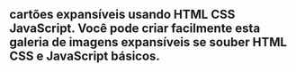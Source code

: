  ## cartões expansíveis usando HTML CSS JavaScript. Você pode criar facilmente esta galeria de imagens expansíveis se souber HTML CSS e JavaScript básicos. 

 
